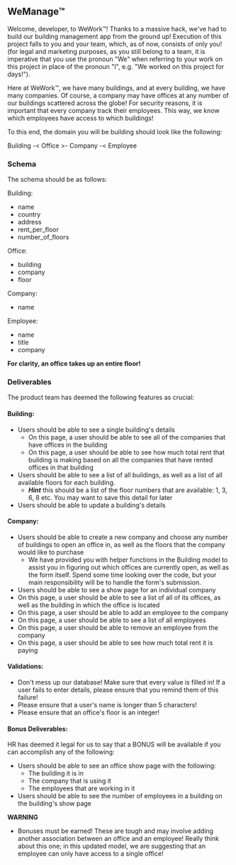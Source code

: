 ## WeManage™️

Welcome, developer, to WeWork™️! Thanks to a massive hack, we've had to build our building management app from the ground up! Execution of this project falls to you and your team, which, as of now, consists of only you! (for legal and marketing purposes, as you still belong to a team, it is imperative that you use the pronoun "We" when referring to your work on this project in place of the pronoun "I", e.g. "We worked on this project for days!").

Here at WeWork™️, we have many buildings, and at every building, we have many companies. Of course, a company may have offices at any number of our buildings scattered across the globe! For security reasons, it is important that every company track their employees. This way, we know which employees have access to which buildings!

To this end, the domain you will be building should look like the following:

Building -< Office >- Company -< Employee

### Schema

The schema should be as follows:

Building:

- name
- country
- address
- rent_per_floor
- number_of_floors

Office:

- building
- company
- floor

Company:

- name

Employee:

- name
- title
- company

**For clarity, an office takes up an entire floor!**

### Deliverables

The product team has deemed the following features as crucial:

#### Building:

- Users should be able to see a single building's details 
	- On this page, a user should be able to see all of the companies that have offices in the building
	- On this page, a user should be able to see how much total rent that building is making based on all the companies that have rented offices in that building
- Users should be able to see a list of all buildings, as well as a list of all available floors for each building.
	- **_Hint_** this should be a list of the floor numbers that are available: 1, 3, 6, 8 etc. You may want to save this detail for later
- Users should be able to update a building's details

#### Company:

- Users should be able to create a new company and choose any number of buildings to open an office in, as well as the floors that the company would like to purchase
	- We have provided you with helper functions in the Building model to assist you in figuring out which offices are currently open, as well as the form itself. Spend some time looking over the code, but your main responsibility will be to handle the form's submission. 
- Users should be able to see a show page for an individual company
 - On this page, a user should be able to see a list of all of its offices, as well as the building in which the office is located 
 - On this page, a user should be able to add an employee to the company 
 - On this page, a user should be able to see a list of all employees 
 - On this page, a user should be able to remove an employee from the company 
 - On this page, a user should be able to see how much total rent it is paying

#### Validations:

- Don't mess up our database! Make sure that every value is filled in! If a user fails to enter details, please ensure that you remind them of this failure!
- Please ensure that a user's name is longer than 5 characters!
- Please ensure that an office's floor is an integer!

#### Bonus Deliverables:

HR has deemed it legal for us to say that a BONUS will be available if you can accomplish any of the following:

- Users should be able to see an office show page with the following: 
	- The building it is in 
	- The company that is using it 
	- The employees that are working in it
- Users should be able to see the number of employees in a building on the building's show page

**WARNING**

- Bonuses must be earned! These are tough and may involve adding another association between an office and an employee! Really think about this one; in this updated model, we are suggesting that an employee can only have access to a single office!

